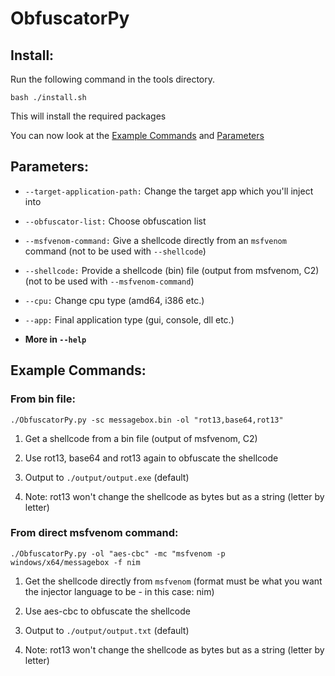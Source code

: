 # ObfuscatorPy

## Install:

Run the following command in the tools directory.

```shell
bash ./install.sh 
```

This will install the required packages

You can now look at the [Example Commands](#example-commands) and [Parameters](#parameters)



## Parameters:

- `--target-application-path:` Change the target app which you'll inject into

- `--obfuscator-list:` Choose obfuscation list

- `--msfvenom-command:` Give a shellcode directly from an `msfvenom` command (not to be used with `--shellcode`)

- `--shellcode:` Provide a shellcode (bin) file (output from msfvenom, C2) (not to be used with `--msfvenom-command`)

- `--cpu:` Change cpu type (amd64, i386 etc.)

- `--app:` Final application type (gui, console, dll etc.)

- **More in `--help`**



## Example Commands:

### From bin file:

`./ObfuscatorPy.py -sc messagebox.bin -ol "rot13,base64,rot13"`

1. Get a shellcode from a bin file (output of msfvenom, C2)

2. Use rot13, base64 and rot13 again to obfuscate the shellcode

3. Output to `./output/output.exe` (default)

4. Note: rot13 won't change the shellcode as bytes but as a string (letter by letter)

### From direct msfvenom command:

`./ObfuscatorPy.py -ol "aes-cbc" -mc "msfvenom -p windows/x64/messagebox -f nim`

1. Get the shellcode directly from `msfvenom` (format must be what you want the injector language to be - in this case: nim)

2. Use aes-cbc to obfuscate the shellcode

3. Output to `./output/output.txt` (default)

4. Note: rot13 won't change the shellcode as bytes but as a string (letter by letter)
